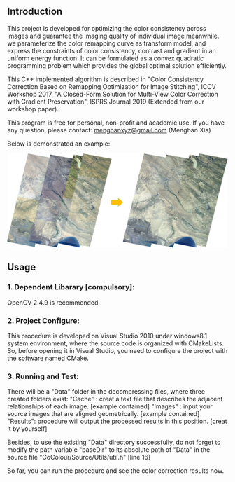 ## Introduction

This project is developed for optimizing the color consistency across images and guarantee the imaging
quality of individual image meanwhile. we parameterize the color remapping curve as transform model, 
and express the constraints of color consistency, contrast and gradient in an uniform energy function. It 
can be formulated as a convex quadratic programming problem which provides the global optimal solution efficiently.

This C++ implemented algorithm is described in 
"Color Consistency Correction Based on Remapping Optimization for Image Stitching", ICCV Workshop 2017.
"A Closed-Form Solution for Multi-View Color Correction with Gradient Preservation", ISPRS Journal 2019 (Extended from our workshop paper).

This program is free for personal, non-profit and academic use. If you have any question, please contact: menghanxyz@gmail.com (Menghan Xia)

Below is demonstrated an example: 

<img src="Docs/demo_show.jpg" width="900px"/>


## Usage
### 1. Dependent Libarary [compulsory]:
OpenCV 2.4.9 is recommended.

### 2. Project Configure:
This procedure is developed on Visual Studio 2010 under windows8.1 system environment,
where the source code is organized with CMakeLists. So, before opening it in Visual Studio,
you need to configure the project with the software named CMake.

### 3. Running and Test:
There will be a "Data" folder in the decompressing files, where three created folders exist:
"Cache"  : creat a text file that describes the adjacent relationships of each image. [example contained]
"Images" : input your source images that are aligned geometrically. [example contained]
"Results": procedure will output the processed results in this position. [creat it by yourself]

Besides, to use the existing "Data" directory successfully, do not forget to modify the path variable 
"baseDir" to its absolute path of "Data" in the source file "CoColour/Source/Utils/util.h" [line 16]

So far, you can run the procedure and see the color correction results now. 